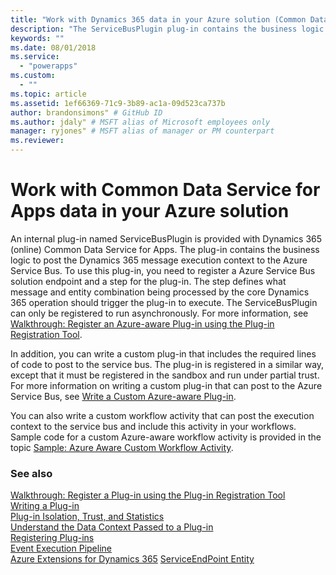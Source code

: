 ```yaml
---
title: "Work with Dynamics 365 data in your Azure solution (Common Data Service for Apps) | Microsoft Docs"
description: "The ServiceBusPlugin plug-in contains the business logic to post the Dynamics 365 message execution context to the Azure Service Bus. To use this plug-in, you need to register a Azure Service Bus solution endpoint and a step for the plug-in. The step defines what message and entity combination being processed by the core Dynamics 365 operation should trigger the plug-in to execute. The ServiceBusPlugin can only be registered to run asynchronously."
keywords: ""
ms.date: 08/01/2018
ms.service:
  - "powerapps"
ms.custom:
  - ""
ms.topic: article
ms.assetid: 1ef66369-71c9-3b89-ac1a-09d523ca737b
author: brandonsimons" # GitHub ID
ms.author: jdaly" # MSFT alias of Microsoft employees only
manager: ryjones" # MSFT alias of manager or PM counterpart
ms.reviewer: 
---
```


# Work with Common Data Service for Apps data in your Azure solution

<!-- https://docs.microsoft.com/en-us/dynamics365/customer-engagement/developer/work-data-azure-solution -->

An internal plug-in named ServiceBusPlugin is provided with Dynamics 365 (online) Common Data Service for Apps. The plug-in contains the business logic to post the Dynamics 365 message execution context to the Azure Service Bus. To use this plug-in, you need to register a Azure Service Bus solution endpoint and a step for the plug-in. The step defines what message and entity combination being processed by the core Dynamics 365 operation should trigger the plug-in to execute. The ServiceBusPlugin can only be registered to run asynchronously. For more information, see [Walkthrough: Register an Azure-aware Plug-in using the Plug-in Registration Tool](walkthrough-register-azure-aware-plug-in-using-plug-in-registration-tool.md).  
  
 In addition, you can write a custom plug-in that includes the required lines of code to post to the service bus. The plug-in is registered in a similar way, except that it must be registered in the sandbox and run under partial trust. For more information on writing a custom plug-in that can post to the Azure Service Bus, see [Write a Custom Azure-aware Plug-in](write-custom-azure-aware-plugin.md).  
  
 You can also write a custom workflow activity that can post the execution context to the service bus and include this activity in your workflows. Sample code for a custom Azure-aware workflow activity is provided in the topic [Sample: Azure Aware Custom Workflow Activity](sample-azure-aware-custom-workflow-activity.md). <!-- Todo: This topic is not found https://docs.microsoft.com/en-us/dynamics365/customer-engagement/developer/sample-azure-aware-custom-workflow-activity --> 
  
### See also  
 [Walkthrough: Register a Plug-in using the Plug-in Registration Tool](walkthrough-register-plugin-using-plugin-registration-tool.md)   
 [Writing a Plug-in](write-plug-in.md)   
 [Plug-in Isolation, Trust, and Statistics](plugin-isolation-trusts-statistics.md)   
 [Understand the Data Context Passed to a Plug-in](understand-data-context-passed-plugin.md)   
 [Registering Plug-ins](register-deploy-plugins.md) <!-- Todo -links needs to be updated -->   
 [Event Execution Pipeline](event-framework.md)   
 [Azure Extensions for Dynamics 365](azure-integration.md) 
 [ServiceEndPoint Entity](reference/entities/serviceendpoint.md)